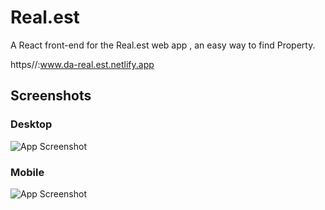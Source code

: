 
# Real.est

A React front-end for the Real.est web app , an easy way to find Property.

https//:www.da-real.est.netlify.app

## Screenshots
### Desktop

![App Screenshot](https://i.imgur.com/lRjXERw.png)
### Mobile
![App Screenshot](https://i.imgur.com/a4D6rCo.png)


